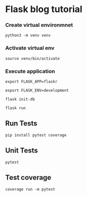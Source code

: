 # Flask blog  tutorial 

### Create virtual environmnet

 `python3 -m venv venv`

### Activate  virtual env

`source venv/bin/activate`

### Execute application 

`export FLASK_APP=flaskr`

`export FLASK_ENV=development`

`flask init-db`

`flask run`


## Run Tests

`pip install pytest coverage`

## Unit Tests

`pytest`

## Test coverage

`coverage run -m pytest`
